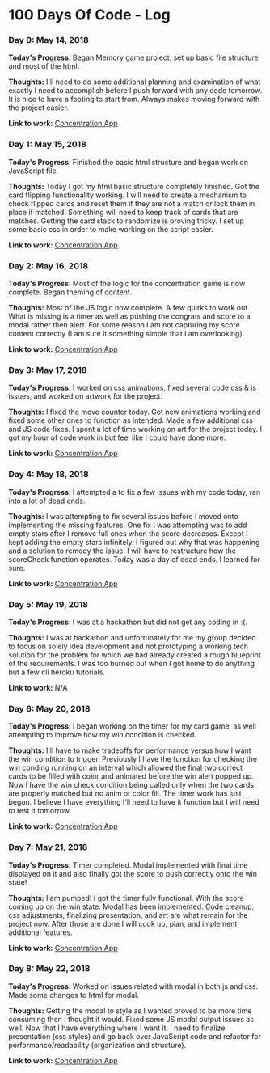 # 100 Days Of Code - Log

### Day 0: May 14, 2018

**Today's Progress**: Began Memory game project, set up basic file structure and most of the html.

**Thoughts:** I'll need to do some additional planning and examination of what exactly I need to accomplish before I push forward with any code tomorrow. It is nice to have a footing to start from. Always makes moving forward with the project easier.

**Link to work:** [Concentration App](https://github.com/lourod1987/concentration)


### Day 1: May 15, 2018

**Today's Progress**: Finished the basic html structure and began work on JavaScript file.

**Thoughts:** Today I got my html basic structure completely finished. Got the card flipping functionality working. I will need to create a mechanism to check flipped cards and reset them if they are not a match or lock them in place if matched. Something will need to keep track of cards that are matches. Getting the card stack to randomize is proving tricky. I set up some basic css in order to make working on the script easier.

**Link to work:** [Concentration App](https://github.com/lourod1987/concentration)


### Day 2: May 16, 2018

**Today's Progress**: Most of the logic for the concentration game is now complete. Began theming of content.

**Thoughts:** Most of the JS logic now complete. A few quirks to work out. What is missing is a timer as well as pushing the congrats and  score to a modal rather then alert. For some reason I am not capturing my score content correctly (I am sure it something simple that I am overlooking).

**Link to work:** [Concentration App](https://github.com/lourod1987/concentration)


### Day 3: May 17, 2018

**Today's Progress**: I worked on css animations, fixed several code css & js issues, and worked on artwork for the project.

**Thoughts:** I fixed the move counter today. Got new animations working and fixed some other ones to function as intended. Made a few additional css and JS code fixes. I spent a lot of time working on art for the project today. I got my hour of code work in but feel like I could have done more.

**Link to work:** [Concentration App](https://github.com/lourod1987/concentration)


### Day 4: May 18, 2018

**Today's Progress**: I attempted a to fix a few issues with my code today, ran into a lot of dead ends.

**Thoughts:** I was attempting to fix several issues before I moved onto implementing the missing features. One fix I was attempting was to add empty stars after I remove full ones when the score decreases. Except I kept adding the empty stars infinitely. I figured out why that was happening and a solution to remedy the issue. I will have to restructure how the scoreCheck function operates. Today was a day of dead ends. I learned for sure.

**Link to work:** [Concentration App](https://github.com/lourod1987/concentration)


### Day 5: May 19, 2018

**Today's Progress**: I was at a hackathon but did not get any coding in :(.

**Thoughts:** I was at hackathon and unfortunately for me my group decided to focus on solely idea development and not prototyping a working tech solution for the problem for which we had already created a rough blueprint of the requirements. I was too burned out when I got home to do anything but a few cli heroku tutorials.

**Link to work:** N/A


### Day 6: May 20, 2018

**Today's Progress**: I began working on the timer for my card game, as well attempting to improve how my win condition is checked.

**Thoughts:** I'll have to make tradeoffs for performance versus how I want the win condition to trigger. Previously I have the function for checking the win conding running on an interval which allowed the final two correct cards to be filled with color and animated before the win alert popped up. Now I have the win check condition being called only when the two cards are properly matched but no anim or color fill. The timer work has just begun. I believe I have everything I'll need to have it function but I will need to test it tomorrow.

**Link to work:** [Concentration App](https://github.com/lourod1987/concentration)


### Day 7: May 21, 2018

**Today's Progress**: Timer completed. Modal implemented with final time displayed on it and also finally got the score to push correctly onto the win state!

**Thoughts:** I am pumped! I got the timer fully functional. With the score coming up on the win state. Modal has been implemented. Code cleanup, css adjustments, finalizing presentation, and art are what remain for the project now. After those are done I will cook up, plan, and implement additional features.

**Link to work:** [Concentration App](https://github.com/lourod1987/concentration)


### Day 8: May 22, 2018

**Today's Progress**: Worked on issues related with modal in both js and css. Made some changes to html for modal.

**Thoughts:** Getting the modal to style as I wanted proved to be more time consuming then I thought it would. Fixed some JS modal output issues as well. Now that I have everything where I want it, I need to finalize presentation (css styles) and go back over JavaScript code and refactor for performance/readability (organization and structure).

**Link to work:** [Concentration App](https://github.com/lourod1987/concentration)

